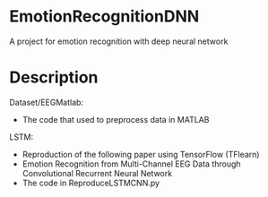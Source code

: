 # EmotionRecognitionDNN
A project for emotion recognition with deep neural network

# Description
Dataset/EEGMatlab:   
* The code that used to preprocess data in MATLAB

LSTM:   
* Reproduction of the following paper using TensorFlow (TFlearn)
* Emotion Recognition from Multi-Channel EEG Data through Convolutional Recurrent Neural Network
* The code in ReproduceLSTMCNN.py
